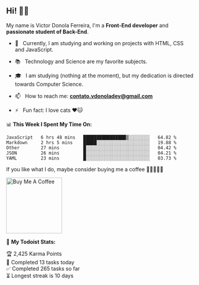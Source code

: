 <h2 align="left">Hi! 👋🏻</h2>  

<p align="left">
	My name is Victor Donola Ferreira, I'm a <strong>Front-End developer</strong> and <strong>passionate student of Back-End</strong>.
</p>

- 🔭 &nbsp; Currently, I am studying and working on projects with HTML, CSS and JavaScript.

- :books: &nbsp; Technology and Science are my favorite subjects.

- 🎓 &nbsp; I am studying (nothing at the moment), but my dedication is directed towards Computer Science.

- 📫 &nbsp; How to reach me: **contato.vdonoladev@gmail.com**

- ⚡️ &nbsp; Fun fact: I love cats ❤️🐱

📊 **This Week I Spent My Time On:**
<!--START_SECTION:waka-->
```text
JavaScript   6 hrs 48 mins   ████████████████▒░░░░░░░░   64.82 % 
Markdown     2 hrs 5 mins    █████░░░░░░░░░░░░░░░░░░░░   19.88 % 
Other        27 mins         █░░░░░░░░░░░░░░░░░░░░░░░░   04.42 % 
JSON         26 mins         █░░░░░░░░░░░░░░░░░░░░░░░░   04.21 % 
YAML         23 mins         █░░░░░░░░░░░░░░░░░░░░░░░░   03.73 % 
```
<!--END_SECTION:waka-->

If you like what I do, maybe consider buying me a coffee 🥺👉🏻👈🏻

<a href="https://www.buymeacoffee.com/xuxuti" target="_blank"><img src="https://cdn.buymeacoffee.com/buttons/v2/default-red.png" alt="Buy Me A Coffee" width="150" ></a>

🚧 **My Todoist Stats:**
<!-- TODO-IST:START -->
🏆  2,425 Karma Points           
🌸  Completed 13 tasks today           
✅  Completed 265 tasks so far           
⏳  Longest streak is 10 days
<!-- TODO-IST:END -->

